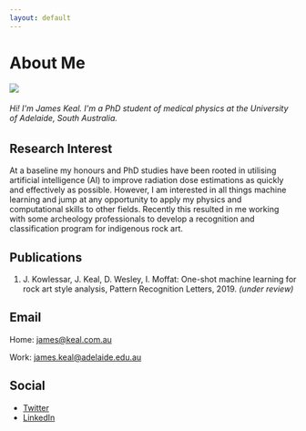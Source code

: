 ```yaml
---
layout: default
---
```


# About Me

<img class="profile-picture" src="https://avatars2.githubusercontent.com/u/2309403?s=300">

###### Hi! I'm James Keal.  I'm a PhD student of medical physics at the University of Adelaide, South Australia.


## Research Interest

At a baseline my honours and PhD studies have been rooted in utilising artificial intelligence (AI) to improve radiation dose estimations as quickly and effectively as possible.  However, I am interested in all things machine learning and jump at any opportunity to apply my physics and computational skills to other fields.  Recently this resulted in me working with some archeology professionals to develop a recognition and classification program for indigenous rock art.   

## Publications

1. J. Kowlessar, J. Keal, D. Wesley, I. Moffat: One-shot machine learning for rock art style analysis, Pattern Recognition Letters, 2019. *(under review)*


## Email

Home: [james@keal.com.au](mailto:james@keal.com.au)

Work: [james.keal@adelaide.edu.au](mailto:james.keal@adelaide.edu.au)


## Social

* [Twitter](https://twitter.com/_keeeal)
* [LinkedIn](https://www.linkedin.com/in/jkeal/)
